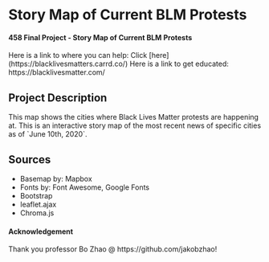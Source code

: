 # Story Map of Current BLM Protests
<h4> 458 Final Project - Story Map of Current BLM Protests </h4>
Here is a link to where you can help:  Click [here](https://blacklivesmatters.carrd.co/)
Here is a link to get educated: https://blacklivesmatter.com/

<h2> Project Description </h2>
This map shows the cities where Black Lives Matter protests are happening at. This is an interactive story map of the most recent news of specific cities as of `June 10th, 2020`.

<h2> Sources </h2>
<ul>
  <li> Basemap by: Mapbox </li>
  <li> Fonts by: Font Awesome, Google Fonts </li>
  <li> Bootstrap </li>
  <li> leaflet.ajax</li>
  <li> Chroma.js </li>
</ul>

<h4> Acknowledgement </h4>
Thank you professor Bo Zhao @ https://github.com/jakobzhao!
